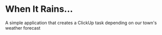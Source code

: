 # When It Rains...

A simple application that creates a ClickUp task depending on our town's weather forecast
